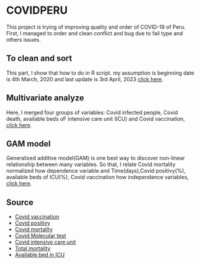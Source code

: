 # COVIDPERU

This project is trying of improving quality and order of COVID-19 of Peru. First, I managed to order and clean conflict and bug due to fail type and others issues.

## To clean and sort

This part, I show that how to do in R script. my assumption is beginning date is 4th March, 2020 and last update is 3rd April, 2023 [click here](https://github.com/jasb3110/COVIDPERU/blob/7d45ce76cc625757856c1cd3a60a7890105a2756/to%20clean%20and%20sort.md).

## Multivariate analyze

Here, I merged four groups of variables: Covid infected people, Covid death, available beds oF intensive care unit (ICU) and Covid vaccination, [click here](https://github.com/jasb3110/COVIDPERU/blob/98773553ffb736d9fecc15573338e64dd07b5629/multivariate.md).

## GAM model

Generalized additive model(GAM) is one best way to discover non-linear relationship between many variables. So that, I relate Covid mortality normalized how dependence variable and Time(days),Covid positivy(%), available beds of ICU(%), Covid vaccination how independence variables, [click here](https://github.com/jasb3110/COVIDPERU/blob/9ef00bc56553571b0910769353e16eba32d375ef/GAM.md).

## Source
-   [Covid vaccination](https://www.datosabiertos.gob.pe/dataset/vacunaci%C3%B3n-contra-covid-19-ministerio-de-salud-minsa)
-   [Covid positivy](https://www.datosabiertos.gob.pe/dataset/casos-positivos-por-covid-19-ministerio-de-salud-minsa)
-   [Covid mortality](https://www.datosabiertos.gob.pe/dataset/fallecidos-por-covid-19-ministerio-de-salud-minsa)
-   [Covid Molecular test](https://www.datosabiertos.gob.pe/dataset/dataset-de-pruebas-moleculares-del-instituto-nacional-de-salud-para-covid-19-ins)
-   [Covid intensive care unit](https://www.datosabiertos.gob.pe/dataset/data-hist%C3%B3rica-del-registro-de-camas-diarias-disponibles-y-ocupadas-del-formato-f5002-v2)
-   [Total mortality](https://www.datosabiertos.gob.pe/dataset/informaci%C3%B3n-de-fallecidos-del-sistema-inform%C3%A1tico-nacional-de-defunciones-sinadef-ministerio)
-   [Available bed in ICU](https://www.dge.gob.pe/portalnuevo/informacion-publica/disponibilidad-de-camas-covid-19)
